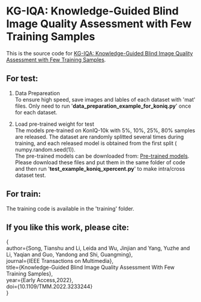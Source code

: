 # KG-IQA: Knowledge-Guided Blind Image Quality Assessment with Few Training Samples
This is the source code for [KG-IQA: Knowledge-Guided Blind Image Quality Assessment with Few Training Samples](https://ieeexplore.ieee.org/document/10003665).

## For test:
1. Data Prepareation  
   To ensure high speed, save images and lables of each dataset with 'mat' files. Only need to run '**data_preparation_example_for_koniq.py**' once for each dataset.
   
2. Load pre-trained weight for test  
   The models pre-trained on KonIQ-10k with 5%, 10%, 25%, 80% samples are released. The dataset are randomly splitted several times during training, and each released model is obtained from the first split ( numpy.random.seed(1)).     
   The pre-trained models can be downloaded from: [Pre-trained models](https://pan.baidu.com/s/1kKGTp1iS0QGhuYGSJQVhTg?pwd=o80k). Please download these files and put them in the same folder of code and then run '**test_example_koniq_xpercent.py**' to make intra/cross dataset test.
   
   
## For train:  
The training code is available in the 'training' folder.


## If you like this work, please cite:

{   
     author={Song, Tianshu and Li, Leida and Wu, Jinjian and Yang, Yuzhe and Li, Yaqian and Guo, Yandong and Shi, Guangming},  
     journal={IEEE Transactions on Multimedia},   
     title={Knowledge-Guided Blind Image Quality Assessment With Few Training Samples},   
     year={Early Access,2022},  
     doi={10.1109/TMM.2022.3233244}   
  }

